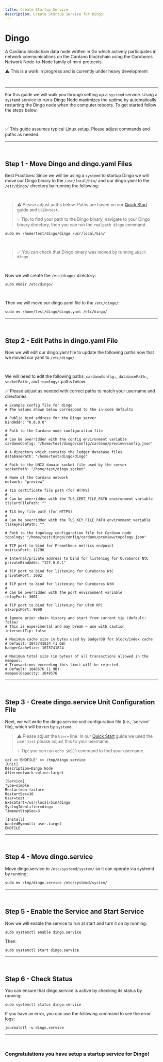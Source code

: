```yaml
---
title: Create Startup Service
description: Create Startup Service for Dingo.
---
```


# Dingo

A Cardano blockchain data node written in Go which actively participates in network communications on the Cardano blockchain using the Ouroboros Network Node-to-Node family of mini-protocols.

⚠️ This is a work in progress and is currently under heavy development

<br>

***

For this guide we will walk you through setting up a `systemd` service. Using a `systemd` service to run a Dingo Node maximizes the uptime by automatically restarting the Dingo node when the computer reboots. To get started follow the steps below.

<br>

✅ This guide assumes typical Linux setup. Please adjust commands and paths as needed.

***

<br>

## Step 1 - Move Dingo and dingo.yaml Files  

Best Practices: Since we will be using a `systemd` to startup Dingo we will move our Dingo binary to the `/usr/local/bin/` and our dingo.yaml to the `/etc/dingo/` directory by running the following:

<br>

> ⚠️ Please adjust paths below. Paths are based on our [Quick Start](../002-quick-start-overview) guide and `USER=test`.
>  
> 💡 Tip: to find your path to the Dingo binary, navigate to your Dingo binary directory, then you can run the `realpath dingo` command.

```
sudo mv /home/test/dingo/dingo /usr/local/bin/
```
<br>

> ✅ You can check that Dingo binary was moved by running `which dingo`

<br>

Now we will create the `/etc/dingo/` directory:

```
sudo mkdir /etc/dingo/
```

<br>

Then we will move our dingo.yaml file to the `/etc/dingo/`:  

```
sudo mv /home/test/dingo/dingo.yaml /etc/dingo/
```

***

<br>

## Step 2 - Edit Paths in dingo.yaml File 

Now we will edit our dingo.yaml file to update the following paths now that we moved our yaml to `/etc/dingo/`.  

<br> 

We will need to edit the following paths: `cardanoConfig:`, `databasePath:`, `socketPath:`, and `topology:` paths below. 

✅ Please adjust as needed with correct paths to match your username and directories.

```
# Example config file for dingo
# The values shown below correspond to the in-code defaults

# Public bind address for the Dingo server
bindAddr: "0.0.0.0"

# Path to the Cardano node configuration file
#
# Can be overridden with the config environment variable
cardanoConfig: "/home/test/dingo/config/cardano/preview/config.json"

# A directory which contains the ledger database files
databasePath: "/home/test/dingo/dingo"

# Path to the UNIX domain socket file used by the server
socketPath: "/home/test/dingo.socket"

# Name of the Cardano network
network: "preview"

# TLS certificate file path (for HTTPS)
#
# Can be overridden with the TLS_CERT_FILE_PATH environment variable
tlsCertFilePath: ""

# TLS key file path (for HTTPS)
#
# Can be overridden with the TLS_KEY_FILE_PATH environment variable
tlsKeyFilePath: ""

# Path to the topology configuration file for Cardano node
topology: "/home/test/dingo/config/cardano/preview/topology.json"

# TCP port to bind for Prometheus metrics endpoint
metricsPort: 12798

# Internal/private address to bind for listening for Ouroboros NtC
privateBindAddr: "127.0.0.1"

# TCP port to bind for listening for Ouroboros NtC
privatePort: 3002

# TCP port to bind for listening for Ouroboros NtN
#
# Can be overridden with the port environment variable
relayPort: 3001

# TCP port to bind for listening for UTxO RPC
utxorpcPort: 9090

# Ignore prior chain history and start from current tip (default: false)
# This is experimental and may break — use with caution
intersectTip: false

# Maximum cache size in bytes used by BadgerDB for block/index cache
# Default: 1073741824 (1 GB)
badgerCacheSize: 1073741824

# Maximum total size (in bytes) of all transactions allowed in the mempool.
# Transactions exceeding this limit will be rejected.
# Default: 1048576 (1 MB)
mempoolCapacity: 1048576
```

***

<br>

## Step 3 - Create dingo.service Unit Configuration File

Next, we will write the dingo.service unit configuration file (i.e., 'service' file), which will be run by `systemd`.

> ⚠️ Please adjust the `User=` line. In our [Quick Start](../002-quick-start-overview) guide we used the user `test` please adjust this to your username.
> 
> 💡 Tip: you can run `echo $USER` command to find your username.

```
cat <<'ENDFILE' >> /tmp/dingo.service
[Unit]
Description=Dingo Node
After=network-online.target

[Service]
Type=simple
Restart=on-failure
RestartSec=10
User=test
ExecStart=/usr/local/bin/dingo
SyslogIdentifier=dingo
TimeoutStopSec=3

[Install]
WantedBy=multi-user.target
ENDFILE
```

***

<br>

## Step 4 - Move dingo.service

Move dingo.service to `/etc/systemd/system/` so it can operate via systemd by running:

```
sudo mv /tmp/dingo.service /etc/systemd/system/
```

***

<br>



## Step 5 - Enable the Service and Start Service

Now we will enable the service to run at start and turn it on by running:

```
sudo systemctl enable dingo.service
```

Then:

```
sudo systemctl start dingo.service
```

***

<br>

## Step 6 - Check Status

You can ensure that dingo.service is active by checking its status by running:

```
sudo systemctl status dingo.service
```

If you have an error, you can use the following command to see the error logs:

```
journalctl -u dingo.service
```

***

<br>

### Congratulations you have setup a startup service for Dingo!
